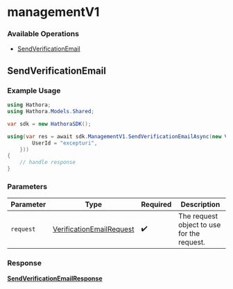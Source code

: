 # managementV1

### Available Operations

* [SendVerificationEmail](#sendverificationemail)

## SendVerificationEmail

### Example Usage

```csharp
using Hathora;
using Hathora.Models.Shared;

var sdk = new HathoraSDK();

using(var res = await sdk.ManagementV1.SendVerificationEmailAsync(new VerificationEmailRequest() {
        UserId = "excepturi",
    }))
{
    // handle response
}
```

### Parameters

| Parameter                                                                   | Type                                                                        | Required                                                                    | Description                                                                 |
| --------------------------------------------------------------------------- | --------------------------------------------------------------------------- | --------------------------------------------------------------------------- | --------------------------------------------------------------------------- |
| `request`                                                                   | [VerificationEmailRequest](../../Models/Shared/VerificationEmailRequest.md) | :heavy_check_mark:                                                          | The request object to use for the request.                                  |


### Response

**[SendVerificationEmailResponse](../../Models/ManagementV1/SendVerificationEmailResponse.md)**

